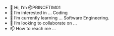 - 👋 Hi, I’m @PRINCETIM01
- 👀 I’m interested in ... Coding
- 🌱 I’m currently learning ... Software Engineering.
- 💞️ I’m looking to collaborate on ...
- 📫 How to reach me ...

<!---
PRINCETIM01/PRINCETIM01 is a ✨ special ✨ repository because its `README.md` (this file) appears on your GitHub profile.
You can click the Preview link to take a look at your changes.
--->
